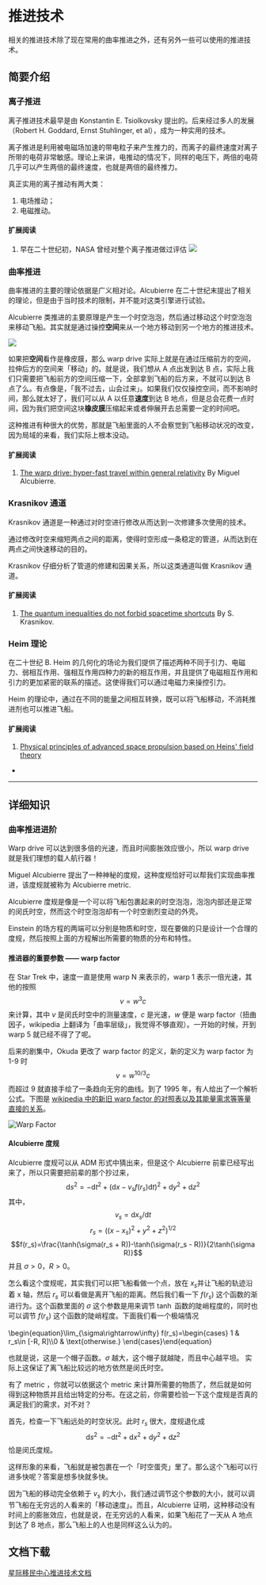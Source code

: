 # 推进技术

相关的推进技术除了现在常用的曲率推进之外，还有另外一些可以使用的推进技术。

## 简要介绍


### 离子推进

离子推进技术最早是由 Konstantin E. Tsiolkovsky 提出的。后来经过多人的发展（Robert H. Goddard, Ernst Stuhlinger, et al），成为一种实用的技术。


离子推进是利用被电磁场加速的带电粒子来产生推力的，而离子的最终速度对离子所带的电荷非常敏感。理论上来讲，电推动的情况下，同样的电压下，两倍的电荷几乎可以产生两倍的最终速度，也就是两倍的最终推力。

真正实用的离子推动有两大类：

1. 电场推动；
2. 电磁推动。


#### 扩展阅读

1. 早在二十世纪初，NASA 曾经对整个离子推进做过评估
   ![](http://www.grc.nasa.gov/WWW/ion/future/images/futureapps.jpg)





### 曲率推进

曲率推进的主要的理论依据是广义相对论。Alcubierre 在二十世纪末提出了相关的理论，但是由于当时技术的限制，并不能对这类引擎进行试验。

Alcubierre 类推进的主要原理是产生一个时空泡泡，然后通过移动这个时空泡泡来移动飞船。其实就是通过操控**空间**来从一个地方移动到另一个地方的推进技术。


![](https://upload.wikimedia.org/wikipedia/commons/c/c4/Alcubierre.png)



如果把**空间**看作是橡皮膜，那么 warp drive 实际上就是在通过压缩前方的空间，拉伸后方的空间来「移动」的。就是说，我们想从 A 点出发到达 B 点，实际上我们只需要把飞船前方的空间压缩一下，全部拿到飞船的后方来，不就可以到达 B 点了么。有点像是，「我不过去，山会过来」。如果我们仅仅操控空间，而不影响时间，那么就太好了，我们可以从 A 以任意**速度**到达 B 地点，但是总会花费一点时间，因为我们把空间这块**橡皮膜**压缩起来或者伸展开去总需要一定的时间吧。

这种推进有种很大的优势，那就是飞船里面的人不会察觉到飞船移动状况的改变，因为局域的来看，我们实际上根本没动。


#### 扩展阅读

1. [The warp drive: hyper-fast travel within general relativity](http://arxiv.org/abs/gr-qc/0009013) By Miguel Alcubierre.


### Krasnikov 通道

Krasnikov 通道是一种通过对时空进行修改从而达到一次修建多次使用的技术。

通过修改时空来缩短两点之间的距离，使得时空形成一条稳定的管道，从而达到在两点之间快速移动的目的。

Krasnikov 仔细分析了管道的修建和因果关系，所以这类通道叫做 Krasnikov 通道。


#### 扩展阅读

1. [The quantum inequalities do not forbid spacetime shortcuts](http://arxiv.org/abs/gr-qc/0207057) By S. Krasnikov.



### Heim 理论

在二十世纪 B. Heim 的几何化的场论为我们提供了描述两种不同于引力、电磁力、弱相互作用、强相互作用四种力的新的相互作用，并且提供了电磁相互作用和引力的更加紧密的联系的描述。这使得我们可以通过电磁力来操控引力。

Heim 的理论中，通过在不同的能量之间相互转换，既可以将飞船移动，不消耗推进剂也可以推进飞船。


#### 扩展阅读

1. [Physical principles of advanced space propulsion based on Heins' field theory](http://www.hpcc-space.com/publications/documents/PrinciplesOfAdvancedSpacePropulsionAIAA-paper-2002-4094.pdf)
*

-----

## 详细知识




### 曲率推进进阶

Warp drive 可以达到很多倍的光速，而且时间膨胀效应很小，所以 warp drive 就是我们理想的载人航行器！

Miguel Alcubierre 提出了一种神秘的度规，这种度规恰好可以帮我们实现曲率推进，该度规就被称为 Alcubierre metric.

Alcubierre 度规是像是一个可以将飞船包裹起来的时空泡泡，泡泡内部还是正常的闵氏时空，然而这个时空泡泡却有一个时空剧烈变动的外壳。

Einstein 的场方程的两端可以分别是物质和时空，现在要做的只是设计一个合理的度规，然后按照上面的方程解出所需要的物质的分布和特性。





#### **推进器的重要参数 —— warp factor**

在 Star Trek 中，速度一直是使用 warp N 来表示的，warp 1 表示一倍光速，其他的按照
$$v=w^3c$$
来计算，其中 $v$ 是闵氏时空中的测量速度，$c$ 是光速，$w$ 便是 warp factor（扭曲因子，wikipedia 上翻译为「曲率层级」，我觉得不够直观）。一开始的时候，开到 warp 5 就已经不得了了呢。

后来的剧集中，Okuda 更改了 warp factor 的定义，新的定义为 warp factor 为 1-9 时
$$v=w^{10/3}c$$
而超过 9 就直接手绘了一条趋向无穷的曲线。到了 1995 年，有人给出了一个解析公式。下图是 [wikipedia 中的新旧 warp factor 的对照表以及其能量需求等等量直接的关系](http://en.wikipedia.org/wiki/File:Warptable.gif)。

![Warp Factor](http://upload.wikimedia.org/wikipedia/en/4/4b/Warptable.gif)




#### **Alcubierre 度规**

Alcubierre 度规可以从 ADM 形式中猜出来，但是这个 Alcubierre 前辈已经写出来了，所以只需要把前辈的那个抄过来，
$$\mathrm ds^2 = -\mathrm dt^2+(\mathrm dx - v_s f(r_s)\mathrm dt)^2 + \mathrm dy^2 + \mathrm dz^2$$
其中，$$v_s=\mathrm dx_s/\mathrm dt$$
$$r_s=((x -x_s)^2 + y^2 + z^2)^{1/2}$$
$$f(r_s)=\frac{\tanh(\sigma(r_s + R))-\tanh(\sigma(r_s - R))}{2\tanh(\sigma R)}$$
并且 $\sigma>0$，$R>0$。

怎么看这个度规呢，其实我们可以把飞船看做一个点，放在 $x_s$并让飞船的轨迹沿着 x 轴，然后 $r_s$ 可以看做是离开飞船的距离。然后我们看一下 $f(r_s)$ 这个函数的渐进行为。这个函数里面的 $\sigma$ 这个参数是用来调节 $\tanh$ 函数的陡峭程度的，同时也可以调节 $f(r_s)$ 这个函数的陡峭程度。下面我们看一个极端情况

\begin{equation}\lim_{\sigma\rightarrow\infty} f(r_s)=\begin{cases} 1 & r_s\in [-R, R]\\\\0 & \text{otherwise.} \end{cases}\end{equation}

也就是说，这是一个帽子函数。$\sigma$ 越大，这个帽子就越陡，而且中心越平坦。
实际上这保证了离飞船比较远的地方依然是闵氏时空。

有了 metric ，你就可以依据这个 metric 来计算所需要的物质了，然后就是如何得到这种物质并且给出特定的分布。在这之前，你需要检验一下这个度规是否真的满足我们的需求，对不对？

首先，检查一下飞船远处的时空状况。此时 $r_s$ 很大，度规退化成
$$\mathrm ds^2 = -\mathrm dt^2+\mathrm dx ^2 + \mathrm dy^2 + \mathrm dz^2$$
恰是闵氏度规。

这样形象的来看，飞船就是被包裹在一个「时空蛋壳」里了。那么这个飞船可以行进多快呢？答案是想多快就多快。

因为飞船的移动完全依赖于 $v_s$ 的大小，我们通过调节这个参数的大小，就可以调节飞船在无穷远的人看来的「移动速度」。而且，Alcubierre 证明，这种移动没有时间上的膨胀效应，也就是说，在无穷远的人看来，如果飞船花了一天从 A 地点到达了 B 地点，那么飞船上的人也是同样这么认为的。


## 文档下载

[星际移民中心推进技术文档](resources/propulsion.pdf)
